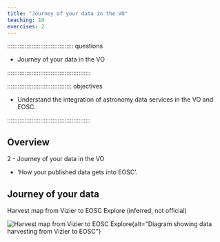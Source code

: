 ```yaml
---
title: "Journey of your data in the VO"
teaching: 10
exercises: 2
---
```


:::::::::::::::::::::::::::::::::::::: questions 

- Journey of your data in the VO

::::::::::::::::::::::::::::::::::::::::::::::::

::::::::::::::::::::::::::::::::::::: objectives

- Understand the integration of astronomy data services in the VO and EOSC.

::::::::::::::::::::::::::::::::::::::::::::::::


## Overview

2 - Journey of your data in the VO
- ‘How your published data gets into EOSC’. 


## Journey of your data

Harvest map from Vizier to EOSC Explore (inferred, not official)

![Harvest map from Vizier to EOSC Explore](images/harvest_map_from_discussion_with_Gilles.png){alt="Diagram showing data harvesting from Vizier to EOSC"}

